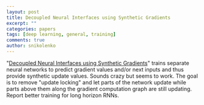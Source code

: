 ```yaml
---
layout: post
title: Decoupled Neural Interfaces using Synthetic Gradients
excerpt: ""
categories: papers
tags: [deep learning, general, training]
comments: true
author: snikolenko
---
```


"[Decoupled Neural Interfaces using Synthetic Gradients](https://arxiv.org/abs/1608.05343)" trains separate neural networks to predict gradient values and/or next inputs and thus provide synthetic update values. Sounds crazy but seems to work. The goal is to remove "update locking" and let parts of the network update while parts above them along the gradient computation graph are still updating. Report better training for long horizon RNNs.

